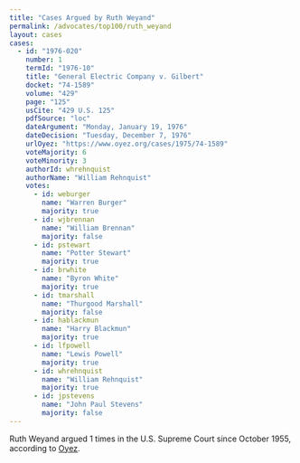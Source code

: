 ```yaml
---
title: "Cases Argued by Ruth Weyand"
permalink: /advocates/top100/ruth_weyand
layout: cases
cases:
  - id: "1976-020"
    number: 1
    termId: "1976-10"
    title: "General Electric Company v. Gilbert"
    docket: "74-1589"
    volume: "429"
    page: "125"
    usCite: "429 U.S. 125"
    pdfSource: "loc"
    dateArgument: "Monday, January 19, 1976"
    dateDecision: "Tuesday, December 7, 1976"
    urlOyez: "https://www.oyez.org/cases/1975/74-1589"
    voteMajority: 6
    voteMinority: 3
    authorId: whrehnquist
    authorName: "William Rehnquist"
    votes:
      - id: weburger
        name: "Warren Burger"
        majority: true
      - id: wjbrennan
        name: "William Brennan"
        majority: false
      - id: pstewart
        name: "Potter Stewart"
        majority: true
      - id: brwhite
        name: "Byron White"
        majority: true
      - id: tmarshall
        name: "Thurgood Marshall"
        majority: false
      - id: hablackmun
        name: "Harry Blackmun"
        majority: true
      - id: lfpowell
        name: "Lewis Powell"
        majority: true
      - id: whrehnquist
        name: "William Rehnquist"
        majority: true
      - id: jpstevens
        name: "John Paul Stevens"
        majority: false
---
```


Ruth Weyand argued 1 times in the U.S. Supreme Court since October 1955, according to [Oyez](https://www.oyez.org/advocates/ruth_weyand).
